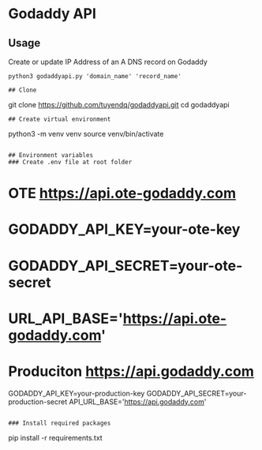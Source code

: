 # Godaddy API

## Usage
Create or update IP Address of an A DNS record on Godaddy
```
python3 godaddyapi.py 'domain_name' 'record_name'

## Clone
```
git clone https://github.com/tuyendq/godaddyapi.git
cd godaddyapi
```
## Create virtual environment
```
python3 -m venv venv
source venv/bin/activate
```

## Environment variables
### Create .env file at root folder
```
# OTE https://api.ote-godaddy.com
# GODADDY_API_KEY=your-ote-key
# GODADDY_API_SECRET=your-ote-secret
# URL_API_BASE='https://api.ote-godaddy.com'

# Produciton https://api.godaddy.com
GODADDY_API_KEY=your-production-key
GODADDY_API_SECRET=your-production-secret
API_URL_BASE='https://api.godaddy.com'
```

### Install required packages
```
pip install -r requirements.txt
```
